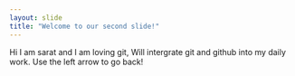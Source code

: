 ```yaml
---
layout: slide
title: "Welcome to our second slide!"
---
```

Hi I am sarat and I am loving git, Will intergrate git and github into my daily work.
Use the left arrow to go back!
